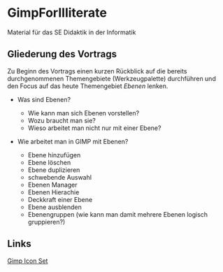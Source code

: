 GimpForIlliterate
=================

Material für das SE Didaktik in der Informatik

Gliederung des Vortrags
-----------------------

Zu Beginn des Vortrags einen kurzen Rückblick auf die bereits durchgenommenen Themengebiete (Werkzeugpalette) 
durchführen und den Focus auf das heute Themengebiet *Ebenen* lenken. 

* Was sind Ebenen? 
  * Wie kann man sich Ebenen vorstellen? 
  * Wozu braucht man sie? 
  * Wieso arbeitet man nicht nur mit einer Ebene?
  
* Wie arbeitet man in GIMP mit Ebenen?
  * Ebene hinzufügen
  * Ebene löschen 
  * Ebene duplizieren
  * schwebende Auswahl
  * Ebenen Manager
  * Ebenen Hierachie
  * Deckkraft einer Ebene
  * Ebene ausblenden
  * Ebenengruppen (wie kann man damit mehrere Ebenen logisch gruppieren?)

  
Links
-----

[Gimp Icon Set](https://github.com/GNOME/gimp/tree/master/themes/Default/images)